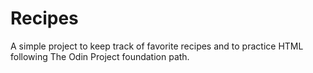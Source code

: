 # Recipes
A simple project to keep track of favorite recipes and to practice HTML following The Odin Project
foundation path.
